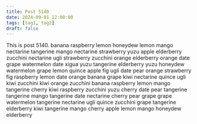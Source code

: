 ```yaml
---
title: Post 5140
date: 2024-09-01 12:00:00
tags: [tag1, tag2]
draft: false
---
```

This is post 5140.
banana
raspberry
lemon
honeydew
lemon
mango
nectarine
tangerine
mango
nectarine
strawberry
yuzu
apple
elderberry
zucchini
nectarine
ugli
strawberry
zucchini
orange
elderberry
orange
date
grape
watermelon
date
xigua
yuzu
tangerine
elderberry
yuzu
honeydew
watermelon
grape
lemon
quince
apple
fig
ugli
date
pear
orange
strawberry
fig
raspberry
lemon
date
orange
banana
grape
kiwi
nectarine
quince
ugli
kiwi
zucchini
kiwi
orange
zucchini
banana
raspberry
lemon
mango
tangerine
cherry
kiwi
raspberry
zucchini
yuzu
cherry
date
pear
tangerine
tangerine
mango
tangerine
date
nectarine
cherry
pear
grape
grape
watermelon
tangerine
nectarine
ugli
quince
zucchini
grape
tangerine
elderberry
kiwi
tangerine
mango
cherry
apple
lemon
mango
honeydew
elderberry
